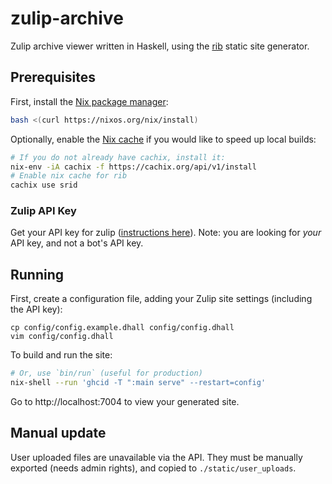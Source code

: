 # zulip-archive

Zulip archive viewer written in Haskell, using the [rib](https://github.com/srid/rib) static site generator.

## Prerequisites

First, install the [Nix package manager](https://nixos.org/nix/):

``` bash
bash <(curl https://nixos.org/nix/install)
```

Optionally, enable the [Nix cache](https://srid.cachix.org/) if you would like to speed up local builds:

``` bash
# If you do not already have cachix, install it:
nix-env -iA cachix -f https://cachix.org/api/v1/install
# Enable nix cache for rib
cachix use srid
```

### Zulip API Key

Get your API key for zulip ([instructions here](https://zulipchat.com/api/api-keys)). Note: you are looking for *your* API key, and not a bot's API key.

## Running

First, create a configuration file, adding your Zulip site settings (including the API key):

```
cp config/config.example.dhall config/config.dhall
vim config/config.dhall
```

To build and run the site:

```bash
# Or, use `bin/run` (useful for production)
nix-shell --run 'ghcid -T ":main serve" --restart=config'
```

Go to http://localhost:7004 to view your generated site.

## Manual update

User uploaded files are unavailable via the API. They must be manually exported (needs admin rights), and copied to `./static/user_uploads`.
